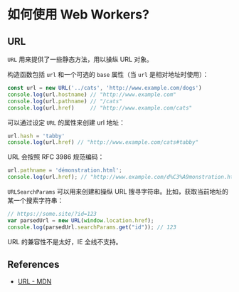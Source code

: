 # 如何使用 Web Workers?

## URL

`URL` 用来提供了一些静态方法，用以操纵 URL 对象。

构造函数包括 `url` 和一个可选的 `base` 属性（当 `url` 是相对地址时使用）：

```javascript
const url = new URL('../cats', 'http://www.example.com/dogs')
console.log(url.hostname) // "http://www.example.com"
console.log(url.pathname) // "/cats"
console.log(url.href)     // "http://www.example.com/cats"
```

可以通过设定 `URL` 的属性来创建 url 地址：

```javascript
url.hash = 'tabby'
console.log(url.href) // "http://www.example.com/cats#tabby"
```

URL 会按照 RFC 3986 规范编码：

```javascript
url.pathname = 'démonstration.html';
console.log(url.href); // "http://www.example.com/d%C3%A9monstration.html"
```

`URLSearchParams` 可以用来创建和操纵 URL 搜寻字符串。比如，获取当前地址的某一个搜索字符串：

```javascript
// https://some.site/?id=123
var parsedUrl = new URL(window.location.href);
console.log(parsedUrl.searchParams.get("id")); // 123
```

URL 的兼容性不是太好，IE 全线不支持。

## References

- [URL - MDN](https://developer.mozilla.org/en-US/docs/Web/API/URL)